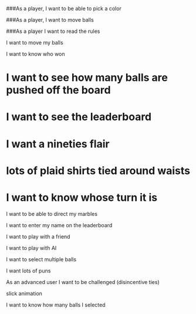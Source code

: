 ###As a player, I want to be able to pick a color

###As a player, I want to move balls

###As a player I want to read the rules

I want to move my balls

I want to know who won

# I want to see how many balls are pushed off the board

# I want to see the leaderboard

# I want a nineties flair

# lots of plaid shirts tied around waists

# I want to know whose turn it is

I want to be able to direct my marbles

I want to enter my name on the leaderboard

I want to play with a friend

I want to play with AI

I want to select multiple balls

I want lots of puns

As an advanced user I want to be challenged (disincentive ties)

slick animation

I want to know how many balls I selected


